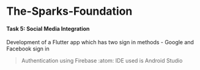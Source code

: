 # The-Sparks-Foundation

#### Task 5: Social Media Integration

Development of a Flutter app which has two sign in methods - Google and Facebook sign in
> Authentication using Firebase :atom:
> IDE used is Android Studio
